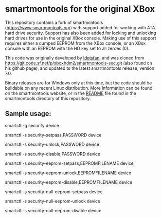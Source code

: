 # smartmontools for the original XBox

This repository contains a fork of smartmontools (https://www.smartmontools.org) with support added for working with ATA hard drive security. Support has also been added for locking and unlocking hard drives for use in the original XBox console. Making use of this support requires either a dumped EEPROM from the XBox console, or an XBox console with an EEPROM with the HD key set to all zeroes (0).

This code was originally developed by [ldotsfan](https://github.com/ldotsfan), and was cloned from https://git.code.sf.net/p/xboxhdm2/smartmontools-sec.git (also found on his github page), and updated to the latest smartmontools release, version 7.0.

Binary releases are for Windows only at this time, but the code should be buildable on any recent Linux distribution. More information can be found on the smartmontools website, or in the [README](https://github.com/TheMuso/smartmontools-xbox/blob/xbox-eeprom-7.0/smartmontools/README) file found in the smartmontools directory of this repository.

## Sample usage:

smartctl -g security device

smartctl -s security-setpass,PASSWORD device

smartctl -s security-unlock,PASSWORD device

smartctl -s security-disable,PASSWORD device

smartctl -s security-eeprom-setpass,EEPROMFILENAME device

smartctl -s security-eeprom-unlock,EEPROMFILENAME device

smartctl -s security-eeprom-disable,EEPROMFILENAME device

smartctl -s security-null-eeprom-setpass device

smartctl -s security-null-eeprom-unlock device

smartctl -s security-null-eeprom-disable device
